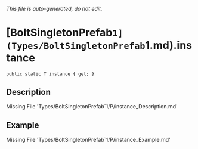 *This file is auto-generated, do not edit.*

# [BoltSingletonPrefab`1](Types/BoltSingletonPrefab`1.md).instance
`public static T instance { get; }`
## Description
Missing File 'Types/BoltSingletonPrefab`1/P/instance_Description.md'
## Example
Missing File 'Types/BoltSingletonPrefab`1/P/instance_Example.md'
